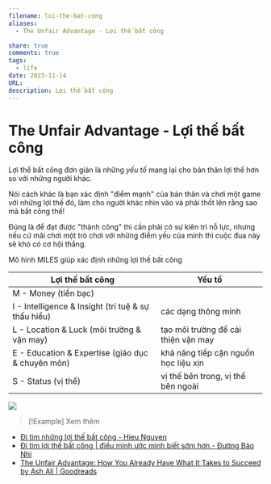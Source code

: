 ```yaml
---
filename: loi-the-bat-cong
aliases:
  - The Unfair Advantage - Lợi thế bất công

share: true
comments: true
tags:
  - life
date: 2023-11-14
URL: 
description: Lợi thế bất công
---
```

# The Unfair Advantage - Lợi thế bất công

Lợi thế bất công đơn giản là những *yếu tố* mang lại cho bản thân lợi thế hơn so với những người khác.

Nói cách khác là bạn xác định "điểm mạnh" của bản thân và chơi một game với những lợi thế đó, làm cho người khác nhìn vào và phải thốt lên rằng sao mà bất công thế!

Đúng là để đạt được "thành công" thì cần phải có sự kiên trì nỗ lực, nhưng nếu cứ mãi chơi một trò chơi với những điểm yếu của mình thì cuộc đua này sẽ khó có cơ hội thắng.

Mô hình MILES giúp xác định những lợi thế bất công

| Lợi thế bất công                                    | Yếu tố                               |
| --------------------------------------------------- | ------------------------------------ |
| M - Money (tiền bạc)                                |                                      |
| I - Intelligence & Insight (trí tuệ & sự thấu hiểu) | các dạng thông minh                  |
| L - Location & Luck (môi trường & vận may)          | tạo môi trường để cải thiện vận may  |
| E - Education & Expertise (giáo dục & chuyên môn)   | khả năng tiếp cận nguồn học liệu xịn | 
| S - Status (vị thế)                                 | vị thế bên trong, vị thế bên ngoài   |


![](https://i.imgur.com/a2UFBlw.png)




> [!Example] Xem thêm
- [Đi tìm những lợi thế bất công - Hieu Nguyen](https://www.youtube.com/watch?v=oHa9iwRBem8)
- [Đi tìm lợi thế bất công | điều mình ước mình biết sớm hơn - Đường Bảo Nhi](https://www.youtube.com/watch?v=3lTDATHoKzY)
- [The Unfair Advantage: How You Already Have What It Takes to Succeed by Ash Ali | Goodreads](https://www.goodreads.com/book/show/50714359-the-unfair-advantage)

